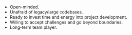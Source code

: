 - Open-minded.
- Unafraid of legacy/large codebases.
- Ready to invest time and energy into project development.
- Willing to accept challenges and go beyond boundaries.
- Long-term team player.